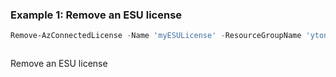 ### Example 1: Remove an ESU license
```powershell
Remove-AzConnectedLicense -Name 'myESULicense' -ResourceGroupName 'ytongtest' -SubscriptionId 'b24cc8ee-df4f-48ac-94cf-46edf36b0fae'
```

```output

```

Remove an ESU license

